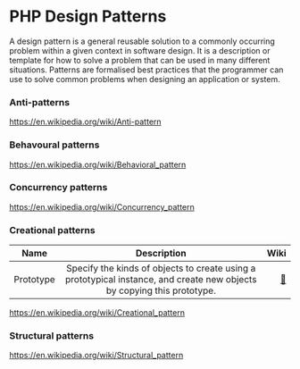 # PHP Design Patterns


A design pattern is a general reusable solution to a commonly occurring problem within a given context in software design.
It is a description or template for how to solve a problem that can be used in many different situations.
Patterns are formalised best practices that the programmer can use to solve common problems when designing an application or system.






### Anti-patterns
https://en.wikipedia.org/wiki/Anti-pattern


### Behavoural patterns
https://en.wikipedia.org/wiki/Behavioral_pattern


### Concurrency patterns
https://en.wikipedia.org/wiki/Concurrency_pattern


### Creational patterns


| Name          | Description   | Wiki  |
| ------------- |:-------------:| -----:|
| Prototype | Specify the kinds of objects to create using a prototypical instance, and create new objects by copying this prototype. | [:book:](https://en.wikipedia.org/wiki/Prototype_pattern) |


https://en.wikipedia.org/wiki/Creational_pattern



### Structural patterns
https://en.wikipedia.org/wiki/Structural_pattern